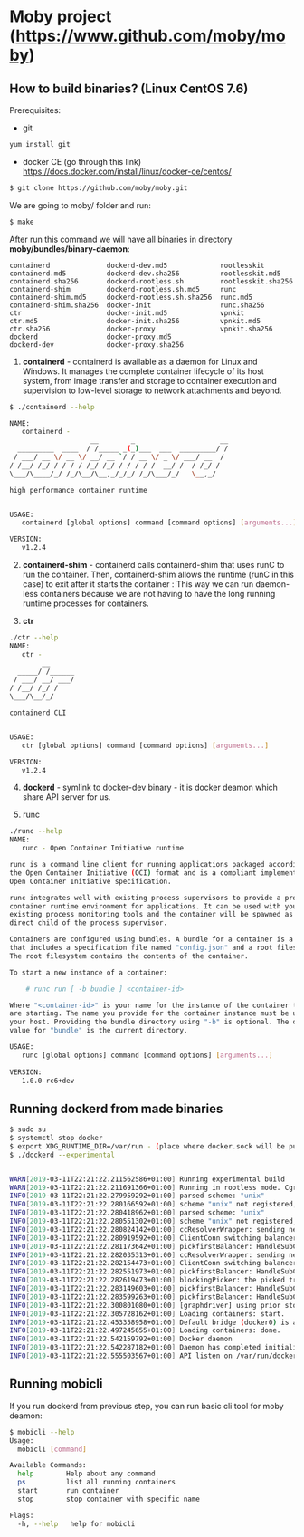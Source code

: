 # Moby project (https://www.github.com/moby/moby)

## How to build binaries? (Linux CentOS 7.6)

Prerequisites:
- git

```bash
yum install git
```
- docker CE (go through this link)
 https://docs.docker.com/install/linux/docker-ce/centos/

```bash
$ git clone https://github.com/moby/moby.git
```

We are going to moby/ folder and run:
```bash
$ make
```

After run this command we will have all binaries in directory __moby/bundles/binary-daemon__:

```
containerd              dockerd-dev.md5             rootlesskit
containerd.md5          dockerd-dev.sha256          rootlesskit.md5
containerd.sha256       dockerd-rootless.sh         rootlesskit.sha256
containerd-shim         dockerd-rootless.sh.md5     runc
containerd-shim.md5     dockerd-rootless.sh.sha256  runc.md5
containerd-shim.sha256  docker-init                 runc.sha256
ctr                     docker-init.md5             vpnkit
ctr.md5                 docker-init.sha256          vpnkit.md5
ctr.sha256              docker-proxy                vpnkit.sha256
dockerd                 docker-proxy.md5
dockerd-dev             docker-proxy.sha256

```

1. __containerd__ - containerd is available as a daemon for Linux and Windows. It manages the complete container lifecycle of its host system, from image transfer and storage to container execution and supervision to low-level storage to network attachments and beyond.
   

``` bash
$ ./containerd --help

NAME:
   containerd - 
                    __        _                     __
  _________  ____  / /_____ _(_)___  ___  _________/ /
 / ___/ __ \/ __ \/ __/ __ `/ / __ \/ _ \/ ___/ __  /
/ /__/ /_/ / / / / /_/ /_/ / / / / /  __/ /  / /_/ /
\___/\____/_/ /_/\__/\__,_/_/_/ /_/\___/_/   \__,_/

high performance container runtime


USAGE:
   containerd [global options] command [command options] [arguments...]

VERSION:
   v1.2.4
```

2. __containerd-shim__ - containerd calls containerd-shim that uses runC to run the container. Then, containerd-shim allows the runtime (runC in this case) to exit after it starts the container : This way we can run daemon-less containers because we are not having to have the long running runtime processes for containers.

3. __ctr__

```bash
./ctr --help
NAME:
   ctr - 
        __
  _____/ /______
 / ___/ __/ ___/
/ /__/ /_/ /
\___/\__/_/

containerd CLI


USAGE:
   ctr [global options] command [command options] [arguments...]

VERSION:
   v1.2.4
```


4. __dockerd__ - symlink to docker-dev binary - it is docker deamon which share API server for us.


5. runc

```bash
./runc --help
NAME:
   runc - Open Container Initiative runtime

runc is a command line client for running applications packaged according to
the Open Container Initiative (OCI) format and is a compliant implementation of the
Open Container Initiative specification.

runc integrates well with existing process supervisors to provide a production
container runtime environment for applications. It can be used with your
existing process monitoring tools and the container will be spawned as a
direct child of the process supervisor.

Containers are configured using bundles. A bundle for a container is a directory
that includes a specification file named "config.json" and a root filesystem.
The root filesystem contains the contents of the container.

To start a new instance of a container:

    # runc run [ -b bundle ] <container-id>

Where "<container-id>" is your name for the instance of the container that you
are starting. The name you provide for the container instance must be unique on
your host. Providing the bundle directory using "-b" is optional. The default
value for "bundle" is the current directory.

USAGE:
   runc [global options] command [command options] [arguments...]
   
VERSION:
   1.0.0-rc6+dev
```


## Running dockerd from made binaries

```bash
$ sudo su
$ systemctl stop docker
$ export XDG_RUNTIME_DIR=/var/run - (place where docker.sock will be put)
$ ./dockerd --experimental


WARN[2019-03-11T22:21:22.211562586+01:00] Running experimental build                   
WARN[2019-03-11T22:21:22.211691366+01:00] Running in rootless mode. Cgroups, AppArmor, and CRIU are disabled. 
INFO[2019-03-11T22:21:22.279959292+01:00] parsed scheme: "unix"                         module=grpc
INFO[2019-03-11T22:21:22.280166592+01:00] scheme "unix" not registered, fallback to default scheme  module=grpc
INFO[2019-03-11T22:21:22.280418962+01:00] parsed scheme: "unix"                         module=grpc
INFO[2019-03-11T22:21:22.280551302+01:00] scheme "unix" not registered, fallback to default scheme  module=grpc
INFO[2019-03-11T22:21:22.280824142+01:00] ccResolverWrapper: sending new addresses to cc: [{unix:///var/run/containerd/containerd.sock 0  <nil>}]  module=grpc
INFO[2019-03-11T22:21:22.280919592+01:00] ClientConn switching balancer to "pick_first"  module=grpc
INFO[2019-03-11T22:21:22.281173642+01:00] pickfirstBalancer: HandleSubConnStateChange: 0xc000a10120, CONNECTING  module=grpc
INFO[2019-03-11T22:21:22.282035313+01:00] ccResolverWrapper: sending new addresses to cc: [{unix:///var/run/containerd/containerd.sock 0  <nil>}]  module=grpc
INFO[2019-03-11T22:21:22.282154473+01:00] ClientConn switching balancer to "pick_first"  module=grpc
INFO[2019-03-11T22:21:22.282551973+01:00] pickfirstBalancer: HandleSubConnStateChange: 0xc000ab6010, CONNECTING  module=grpc
INFO[2019-03-11T22:21:22.282619473+01:00] blockingPicker: the picked transport is not ready, loop back to repick  module=grpc
INFO[2019-03-11T22:21:22.283149603+01:00] pickfirstBalancer: HandleSubConnStateChange: 0xc000a10120, READY  module=grpc
INFO[2019-03-11T22:21:22.283599263+01:00] pickfirstBalancer: HandleSubConnStateChange: 0xc000ab6010, READY  module=grpc
INFO[2019-03-11T22:21:22.300801080+01:00] [graphdriver] using prior storage driver: overlay2 
INFO[2019-03-11T22:21:22.305728162+01:00] Loading containers: start.                   
INFO[2019-03-11T22:21:22.453358958+01:00] Default bridge (docker0) is assigned with an IP address 172.17.0.0/16. Daemon option --bip can be used to set a preferred IP address 
INFO[2019-03-11T22:21:22.497245655+01:00] Loading containers: done.                    
INFO[2019-03-11T22:21:22.542159792+01:00] Docker daemon                                 commit=33c3200 graphdriver(s)=overlay2 version=dev
INFO[2019-03-11T22:21:22.542287182+01:00] Daemon has completed initialization          
INFO[2019-03-11T22:21:22.555503567+01:00] API listen on /var/run/docker.sock

```



## Running mobicli

If you run dockerd from previous step, you can run basic cli tool for moby deamon:

```bash
$ mobicli --help
Usage:
  mobicli [command]

Available Commands:
  help        Help about any command
  ps          list all running containers
  start       run container
  stop        stop container with specific name

Flags:
  -h, --help   help for mobicli
  ```

